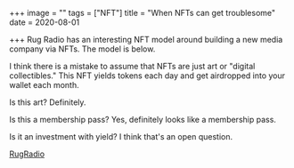 +++
image = ""
tags = ["NFT"]
title = "When NFTs can get troublesome"
date = 2020-08-01

+++
Rug Radio has an interesting NFT model around building a new media company via NFTs.  The model is below.

I think there is a mistake to assume that NFTs are just art or "digital collectibles."  This NFT yields tokens each day and get airdropped into your wallet each month.

Is this art?  Definitely.

Is this a membership pass? Yes, definitely looks like a membership pass.

Is it an investment with yield?  I think that's an open question.

[RugRadio](https://pbs.twimg.com/media/FJREEm9XoAk65Vr?format=png&name=4096x4096 "RugRadio")
